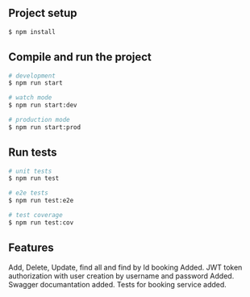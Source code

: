 ## Project setup

```bash
$ npm install
```

## Compile and run the project

```bash
# development
$ npm run start

# watch mode
$ npm run start:dev

# production mode
$ npm run start:prod
```

## Run tests

```bash
# unit tests
$ npm run test

# e2e tests
$ npm run test:e2e

# test coverage
$ npm run test:cov
```


## Features

Add, Delete, Update, find all and find by Id booking Added. 
JWT token authorization with user creation by username and password Added.
Swagger documantation added.
Tests for booking service added. 